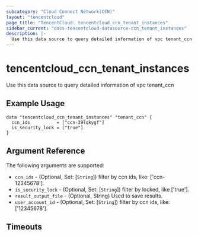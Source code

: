 ```yaml
---
subcategory: "Cloud Connect Network(CCN)"
layout: "tencentcloud"
page_title: "TencentCloud: tencentcloud_ccn_tenant_instances"
sidebar_current: "docs-tencentcloud-datasource-ccn_tenant_instances"
description: |-
  Use this data source to query detailed information of vpc tenant_ccn
---
```


# tencentcloud_ccn_tenant_instances

Use this data source to query detailed information of vpc tenant_ccn

## Example Usage

```hcl
data "tencentcloud_ccn_tenant_instances" "tenant_ccn" {
  ccn_ids          = ["ccn-39lqkygf"]
  is_security_lock = ["true"]
}
```

## Argument Reference

The following arguments are supported:

* `ccn_ids` - (Optional, Set: [`String`]) filter by ccn ids, like: ['ccn-12345678'].
* `is_security_lock` - (Optional, Set: [`String`]) filter by locked, like ['true'].
* `result_output_file` - (Optional, String) Used to save results.
* `user_account_id` - (Optional, Set: [`String`]) filter by ccn ids, like: ['12345678'].


## Timeouts

<no value>


